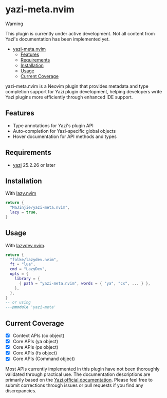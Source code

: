 # yazi-meta.nvim

> [!WARNING]
> This plugin is currently under active development. Not all content from Yazi's documentation has been implemented yet.

<!--toc:start-->

- [yazi-meta.nvim](#yazi-metanvim)
  - [Features](#features)
  - [Requirements](#requirements)
  - [Installation](#installation)
  - [Usage](#usage)
  - [Current Coverage](#current-coverage)
  <!--toc:end-->

yazi-meta.nvim is a Neovim plugin that provides metadata and type completion support for Yazi plugin development, helping developers write Yazi plugins more efficiently through enhanced IDE support.

## Features

- Type annotations for Yazi's plugin API
- Auto-completion for Yazi-specific global objects
- Hover documentation for API methods and types

## Requirements

- [yazi](https://github.com/sxyazi/yazi) 25.2.26 or later

## Installation

With [lazy.nvim](https://github.com/folke/lazy.nvim)

```lua
return {
  "MaJinjie/yazi-meta.nvim",
  lazy = true,
}
```

## Usage

With [lazydev.nvim](https://github.com/folke/lazydev.nvim).

```lua
return {
  "folke/lazydev.nvim",
  ft = "lua",
  cmd = "LazyDev",
  opts = {
    library = {
      { path = "yazi-meta.nvim", words = { "ya", "cx", ... } },
    },
  },
}
-- or using
---@module 'yazi-meta'
```

## Current Coverage

- [x] Context APIs (cx object)
- [x] Core APIs (ya object)
- [x] Core APIs (ps object)
- [x] Core APIs (fs object)
- [x] Core APIs (Command object)

Most APIs currently implemented in this plugin have not been thoroughly validated through practical use. The documentation descriptions are primarily based on the [Yazi official documentation](https://yazi-rs.github.io/docs). Please feel free to submit corrections through issues or pull requests if you find any discrepancies.
